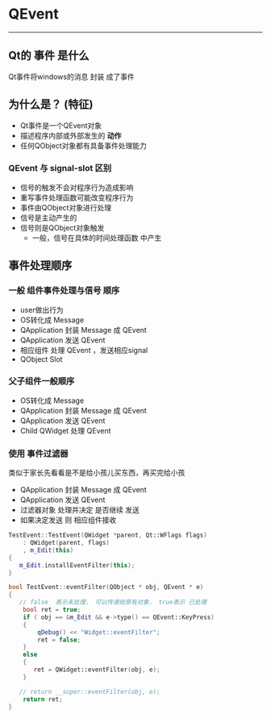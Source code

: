 # QEvent
---
## Qt的 事件 是什么
Qt事件将windows的消息 封装 成了事件

## 为什么是？ (特征)
* Qt事件是一个QEvent对象
* 描述程序内部或外部发生的 **动作**
* 任何QObject对象都有具备事件处理能力

### QEvent 与 signal-slot 区别
* 信号的触发不会对程序行为造成影响
* 重写事件处理函数可能改变程序行为
* 事件由QObject对象进行处理
* 信号是主动产生的
* 信号则是QObject对象触发
  * 一般，信号在具体的时间处理函数 中产生

## 事件处理顺序
### 一般 组件事件处理与信号 顺序
* user做出行为
* OS转化成 Message
* QApplication 封装 Message 成 QEvent
* QApplication 发送 QEvent
* 相应组件 处理 QEvent ，发送相应signal
* QObject Slot

### 父子组件一般顺序
* OS转化成 Message
* QApplication 封装 Message 成 QEvent
* QApplication 发送 QEvent
* Child QWidget 处理 QEvent

### 使用 事件过滤器
类似于家长先看看是不是给小孩儿买东西，再买完给小孩
* QApplication 封装 Message 成 QEvent
* QApplication 发送 QEvent
* 过滤器对象 处理并决定 是否继续 发送
* 如果决定发送 则 相应组件接收

```C++
TestEvent::TestEvent(QWidget *parent, Qt::WFlags flags)
    : QWidget(parent, flags)
    , m_Edit(this)
{
   m_Edit.installEventFilter(this);
}

bool TestEvent::eventFilter(QObject * obj, QEvent * e)
{
   // false  表示未处理， 可以传递给原有对象， true表示 已处理
    bool ret = true;
    if ( obj == &m_Edit && e->type() == QEvent::KeyPress)
    {
        qDebug() << "Widget::eventFilter";
        ret = false;
    }
    else
    {
       ret = QWidget::eventFilter(obj, e);
    }

   // return __super::eventFilter(obj, e);
    return ret;
}
```
